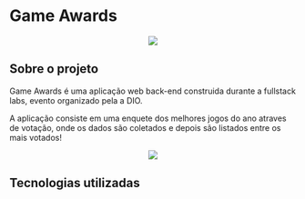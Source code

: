 # Game Awards
<p align="center">
<img src="http://img.shields.io/static/v1?label=STATUS&message=EM%20DESENVOLVIMENTO&color=GREEN&style=for-the-badge"/>
</p>

## Sobre o projeto 

 Game Awards é uma aplicação web back-end construida durante a fullstack labs, evento organizado pela a DIO.
 
 A aplicação consiste em uma enquete dos melhores jogos do ano atraves de votação, onde os dados são coletados e depois são listados entre os mais votados!
 
<p align="center">
<img src="[[https://www.canva.com/design/DAFUr9yoUSI/watch](https://www.canva.com/design/DAFUr9yoUSI/K4kz2hB7OpNgr3gyftjbmw/edit?utm_content=DAFUr9yoUSI&utm_campaign=designshare&utm_medium=link2&utm_source=sharebutton)](https://www.canva.com/design/DAFUr9yoUSI/view)"/>
</p>
 
 ## Tecnologias utilizadas 
 
 
